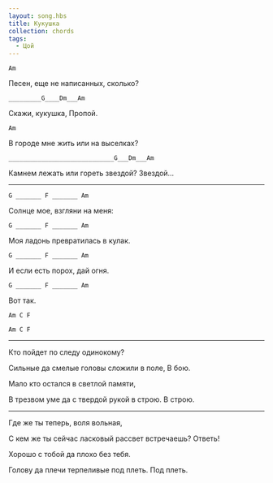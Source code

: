 ```yaml
---
layout: song.hbs
title: Кукушка
collection: chords
tags:
  - Цой
---
```

<soundcloud-renderer data-soundcloudid="80095985"></soundcloud-renderer>

`Am`

 Песен, еще не написанных, сколько?

`_________G____Dm___Am`

 Скажи, кукушка, Пропой.

`Am`

 В городе мне жить или на выселках?

`_____________________________G___Dm___Am`

 Камнем лежать или гореть звездой? Звездой...

---

`G _______ F _______ Am`

 Солнце мое, взгляни на меня:

`G _______ F _______ Am`

 Моя ладонь превратилась в кулак.

`G _______ F _______ Am`

 И если есть порох, дай огня.

`G _______ F _______ Am`

 Вот так.

`Am C F`

`Am C F`

---

Кто пойдет по следу одинокому?

Сильные да смелые головы сложили в поле, В бою.

Мало кто остался в светлой памяти,

В трезвом уме да с твердой рукой в строю. В строю.

---

Где же ты теперь, воля вольная,

С кем же ты сейчас ласковый рассвет встречаешь? Ответь!

Хорошо с тобой да плохо без тебя.

Голову да плечи терпеливые под плеть. Под плеть.
